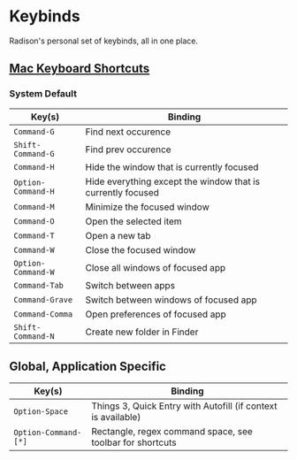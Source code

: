 # Keybinds

Radison's personal set of keybinds, all in one place.

## [Mac Keyboard Shortcuts](https://support.apple.com/en-us/HT201236)

### System Default

| Key(s) | Binding |
| --- | --- |
| `Command-G` | Find next occurence |
| `Shift-Command-G` | Find prev occurence |
| `Command-H` | Hide the window that is currently focused |
| `Option-Command-H` | Hide everything except the window that is currently focused |
| `Command-M` | Minimize the focused window |
| `Command-O` | Open the selected item |
| `Command-T` | Open a new tab |
| `Command-W` | Close the focused window |
| `Option-Command-W` | Close all windows of focused app |
| `Command-Tab` | Switch between apps |
| `Command-Grave` | Switch between windows of focused app |
| `Command-Comma` | Open preferences of focused app |
| `Shift-Command-N` | Create new folder in Finder |

## Global, Application Specific

| Key(s) | Binding |
| --- | --- |
| `Option-Space` | Things 3, Quick Entry with Autofill (if context is available) |
| `Option-Command-[*]` | Rectangle, regex command space, see toolbar for shortcuts |